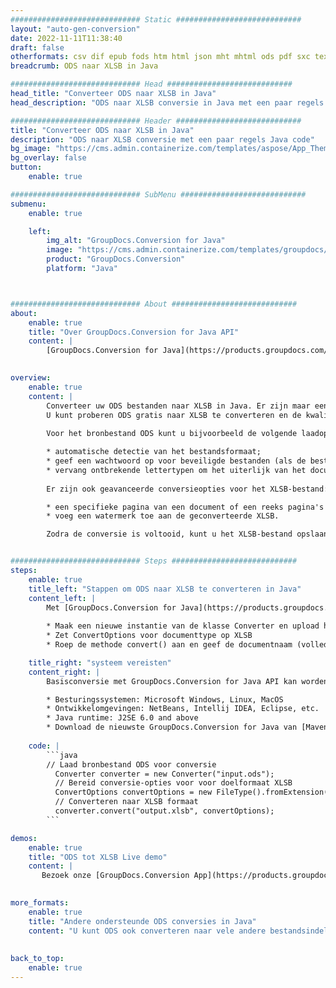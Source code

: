 ```yaml
---
############################# Static ############################
layout: "auto-gen-conversion"
date: 2022-11-11T11:38:40
draft: false
otherformats: csv dif epub fods htm html json mht mhtml ods pdf sxc tex tsv xlam xls xlsb xlsm xlsx xlt xltm xltx xml xps
breadcrumb: ODS naar XLSB in Java

############################# Head ############################
head_title: "Converteer ODS naar XLSB in Java"
head_description: "ODS naar XLSB conversie in Java met een paar regels code. Converteer meer dan 160 bestandsindelingen met de GroupDocs-documentconversie-API voor Java"

############################# Header ############################
title: "Converteer ODS naar XLSB in Java"
description: "ODS naar XLSB conversie met een paar regels Java code"
bg_image: "https://cms.admin.containerize.com/templates/aspose/App_Themes/V3/images/bg/header1.png"
bg_overlay: false
button:
    enable: true

############################# SubMenu ############################
submenu:
    enable: true

    left:
        img_alt: "GroupDocs.Conversion for Java"
        image: "https://cms.admin.containerize.com/templates/groupdocs/images/product-logos/90x90-noborder/groupdocs-conversion-java.png"
        product: "GroupDocs.Conversion"
        platform: "Java"



############################# About ############################
about:
    enable: true
    title: "Over GroupDocs.Conversion for Java API"
    content: |
        [GroupDocs.Conversion for Java](https://products.groupdocs.com/conversion/java/) is een geavanceerde conversie-API voor bestandsindelingen voor het converteren tussen populaire afbeeldings- en documentindelingen zoals Microsoft Office, OpenDocument, PDF, HTML, e-mail, CAD. en nog veel meer met slechts een paar regels code. De native API detecteert automatisch de formaten van de originele documenten en biedt veel opties voor het aanpassen van de geconverteerde documenten. Naast de functie om informatie uit een document te extraheren, ondersteunt het standaard ook het cachen van de conversieresultaten naar de lokale schijf. Elk type cacheopslag kan echter worden ondersteund door de juiste interfaces te implementeren - Amazon S3, Dropbox, Google Drive, Windows Azure, Reddis of andere.
    

overview:
    enable: true
    content: |
        Converteer uw ODS bestanden naar XLSB in Java. Er zijn maar een paar regels Java code nodig op elk platform naar keuze, zoals Windows, Linux, macOS.
        U kunt proberen ODS gratis naar XLSB te converteren en de kwaliteit van de conversieresultaten te evalueren. Naast eenvoudige scripts voor bestandsconversie, kunt u meer geavanceerde opties proberen voor het laden van het ODS-bronbestand en het opslaan van de XLSB-uitvoer. 
        
        Voor het bronbestand ODS kunt u bijvoorbeeld de volgende laadopties gebruiken:

        * automatische detectie van het bestandsformaat;
        * geef een wachtwoord op voor beveiligde bestanden (als de bestandsindeling dit ondersteunt);
        * vervang ontbrekende lettertypen om het uiterlijk van het document te behouden.
        
        Er zijn ook geavanceerde conversieopties voor het XLSB-bestand:

        * een specifieke pagina van een document of een reeks pagina's converteren;
        * voeg een watermerk toe aan de geconverteerde XLSB.

        Zodra de conversie is voltooid, kunt u het XLSB-bestand opslaan in uw lokale bestandspad of in opslag van derden, zoals FTP, Amazon S3, Google Drive, Dropbox enz. Let op - om ODS te converteren tot XLSB, hoeft u geen extra software te installeren, zoals MS Office, Open Office, Adobe Acrobat Reader etc.


############################# Steps ############################
steps:
    enable: true
    title_left: "Stappen om ODS naar XLSB te converteren in Java"
    content_left: |
        Met [GroupDocs.Conversion for Java](https://products.groupdocs.com/conversion/java/) kunnen ontwikkelaars het ODS-bestand eenvoudig converteren naar XLSB met een paar regels code.
        
        * Maak een nieuwe instantie van de klasse Converter en upload het bestand ODS met het volledige pad
        * Zet ConvertOptions voor documenttype op XLSB
        * Roep de methode convert() aan en geef de documentnaam (volledig pad) en formaat (XLSB) door als parameter

    title_right: "systeem vereisten"
    content_right: |
        Basisconversie met GroupDocs.Conversion for Java API kan worden gedaan met slechts een paar regels code. Onze API's worden ondersteund op alle belangrijke platforms en besturingssystemen. Voordat u de onderstaande code uitvoert, moet u ervoor zorgen dat de volgende vereisten op uw systeem zijn geïnstalleerd.

        * Besturingssystemen: Microsoft Windows, Linux, MacOS
        * Ontwikkelomgevingen: NetBeans, Intellij IDEA, Eclipse, etc.
        * Java runtime: J2SE 6.0 and above
        * Download de nieuwste GroupDocs.Conversion for Java van [Maven](https://repository.groupdocs.com/webapp/#/artifacts/browse/tree/General/repo/com/groupdocs/groupdocs-conversion)
         
    code: |
        ```java    
        // Laad bronbestand ODS voor conversie
          Converter converter = new Converter("input.ods");
          // Bereid conversie-opties voor voor doelformaat XLSB
          ConvertOptions convertOptions = new FileType().fromExtension("xlsb").getConvertOptions();
          // Converteren naar XLSB formaat
          converter.convert("output.xlsb", convertOptions);
        ```

demos:
    enable: true
    title: "ODS tot XLSB Live demo"
    content: |
       Bezoek onze [GroupDocs.Conversion App](https://products.groupdocs.app/conversion/family) website en probeer ODS naar XLSB conversie nu. De gratis demo heeft de volgende voordelen:
          

more_formats:
    enable: true
    title: "Andere ondersteunde ODS conversies in Java"
    content: "U kunt ODS ook converteren naar vele andere bestandsindelingen. Zie de lijst hieronder."
       
       
back_to_top:
    enable: true
---
```

